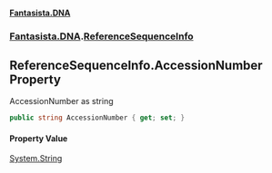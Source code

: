 #### [Fantasista.DNA](index.md 'index')
### [Fantasista.DNA](Fantasista.DNA.md 'Fantasista.DNA').[ReferenceSequenceInfo](Fantasista.DNA.ReferenceSequenceInfo.md 'Fantasista.DNA.ReferenceSequenceInfo')

## ReferenceSequenceInfo.AccessionNumber Property

AccessionNumber as string

```csharp
public string AccessionNumber { get; set; }
```

#### Property Value
[System.String](https://docs.microsoft.com/en-us/dotnet/api/System.String 'System.String')
